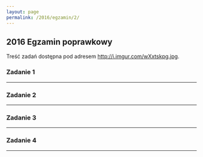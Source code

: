 ```yaml
---
layout: page
permalink: /2016/egzamin/2/
---
```


## 2016 Egzamin poprawkowy

Treść zadań dostępna pod adresem <http://i.imgur.com/wXxtskpg.jpg>.

### Zadanie 1

---

### Zadanie 2

---

### Zadanie 3

---

### Zadanie 4

---
